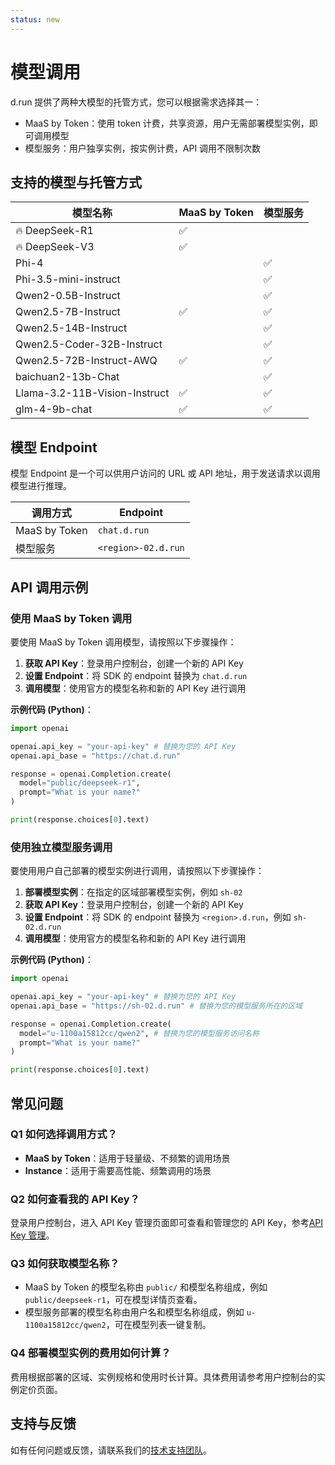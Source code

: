 ```yaml
---
status: new
---
```


# 模型调用

d.run 提供了两种大模型的托管方式，您可以根据需求选择其一：

- MaaS by Token：使用 token 计费，共享资源，用户无需部署模型实例，即可调用模型
- 模型服务：用户独享实例，按实例计费，API 调用不限制次数

## 支持的模型与托管方式

| 模型名称                      | MaaS by Token | 模型服务 |
| ----------------------------- | ------------- | -------- |
| 🔥 DeepSeek-R1                | ✅            |          |
| 🔥 DeepSeek-V3                | ✅            |          |
| Phi-4                         |               | ✅       |
| Phi-3.5-mini-instruct         |               | ✅       |
| Qwen2-0.5B-Instruct           |               | ✅       |
| Qwen2.5-7B-Instruct           | ✅            | ✅       |
| Qwen2.5-14B-Instruct          |               | ✅       |
| Qwen2.5-Coder-32B-Instruct    |               | ✅       |
| Qwen2.5-72B-Instruct-AWQ      | ✅            | ✅       |
| baichuan2-13b-Chat            |               | ✅       |
| Llama-3.2-11B-Vision-Instruct | ✅            | ✅       |
| glm-4-9b-chat                 | ✅            | ✅       |

## 模型 Endpoint

模型 Endpoint 是一个可以供用户访问的 URL 或 API 地址，用于发送请求以调用模型进行推理。

| 调用方式      | Endpoint            |
| ------------- | ------------------- |
| MaaS by Token | `chat.d.run`        |
| 模型服务      | `<region>-02.d.run` |

## API 调用示例

### 使用 MaaS by Token 调用

要使用 MaaS by Token 调用模型，请按照以下步骤操作：

1. **获取 API Key**：登录用户控制台，创建一个新的 API Key
2. **设置 Endpoint**：将 SDK 的 endpoint 替换为 `chat.d.run`
3. **调用模型**：使用官方的模型名称和新的 API Key 进行调用

**示例代码 (Python)**：

```python
import openai

openai.api_key = "your-api-key" # 替换为您的 API Key
openai.api_base = "https://chat.d.run"

response = openai.Completion.create(
  model="public/deepseek-r1",
  prompt="What is your name?"
)

print(response.choices[0].text)
```

### 使用独立模型服务调用

要使用用户自己部署的模型实例进行调用，请按照以下步骤操作：

1. **部署模型实例**：在指定的区域部署模型实例，例如 `sh-02`
2. **获取 API Key**：登录用户控制台，创建一个新的 API Key
3. **设置 Endpoint**：将 SDK 的 endpoint 替换为 `<region>.d.run`，例如 `sh-02.d.run`
4. **调用模型**：使用官方的模型名称和新的 API Key 进行调用

**示例代码 (Python)**：

```python
import openai

openai.api_key = "your-api-key" # 替换为您的 API Key
openai.api_base = "https://sh-02.d.run" # 替换为您的模型服务所在的区域

response = openai.Completion.create(
  model="u-1100a15812cc/qwen2", # 替换为您的模型服务访问名称
  prompt="What is your name?"
)

print(response.choices[0].text)
```

## 常见问题

### Q1 如何选择调用方式？

- **MaaS by Token**：适用于轻量级、不频繁的调用场景
- **Instance**：适用于需要高性能、频繁调用的场景

### Q2 如何查看我的 API Key？

登录用户控制台，进入 API Key 管理页面即可查看和管理您的 API Key，参考[API Key 管理](apikey.md)。

### Q3 如何获取模型名称？

- MaaS by Token 的模型名称由 `public/` 和模型名称组成，例如 `public/deepseek-r1`，可在模型详情页查看。
- 模型服务部署的模型名称由用户名和模型名称组成，例如 `u-1100a15812cc/qwen2`，可在模型列表一键复制。

### Q4 部署模型实例的费用如何计算？

费用根据部署的区域、实例规格和使用时长计算。具体费用请参考用户控制台的实例定价页面。

## 支持与反馈

如有任何问题或反馈，请联系我们的[技术支持团队](../contact/index.md)。
